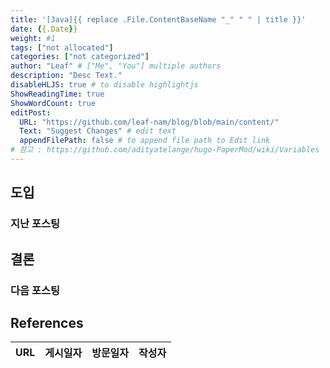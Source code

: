 ```yaml
---
title: '[Java]{{ replace .File.ContentBaseName "_" " " | title }}'
date: {{.Date}}
weight: #1
tags: ["not allocated"]
categories: ["not categorized"]
author: "Leaf" # ["Me", "You"] multiple authors
description: "Desc Text."
disableHLJS: true # to disable highlightjs
ShowReadingTime: true
ShowWordCount: true
editPost:
  URL: "https://github.com/leaf-nam/blog/blob/main/content/"
  Text: "Suggest Changes" # edit text
  appendFilePath: false # to append file path to Edit link
# 참고 : https://github.com/adityatelange/hugo-PaperMod/wiki/Variables
---
```


## 도입

### 지난 포스팅

## 결론

### 다음 포스팅

## References

| URL | 게시일자 | 방문일자 | 작성자 |
| :-- | :------- | :------- | :----- |

